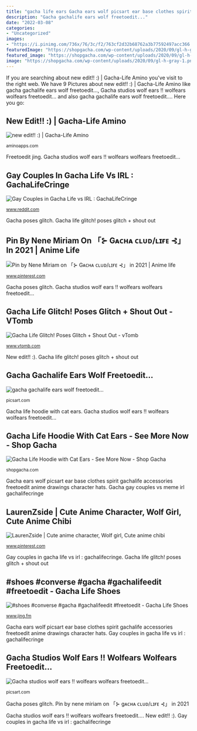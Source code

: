 ```yaml
---
title: "gacha life ears Gacha ears wolf picsart ear base clothes spirit gachalife accessories freetoedit anime drawings character hats"
description: "Gacha gachalife ears wolf freetoedit..."
date: "2022-03-08"
categories:
- "Uncategorized"
images:
- "https://i.pinimg.com/736x/76/3c/f2/763cf2d32b68762a3b77592497acc366.jpg"
featuredImage: "https://shopgacha.com/wp-content/uploads/2020/09/gl-h-gray-1.png"
featured_image: "https://shopgacha.com/wp-content/uploads/2020/09/gl-h-gray-1.png"
image: "https://shopgacha.com/wp-content/uploads/2020/09/gl-h-gray-1.png"
---
```


If you are searching about new edit!! :) | Gacha-Life Amino you've visit to the right web. We have 9 Pictures about new edit!! :) | Gacha-Life Amino like gacha gachalife ears wolf freetoedit..., Gacha studios wolf ears !! wolfears wolfears freetoedit... and also gacha gachalife ears wolf freetoedit.... Here you go:

## New Edit!! :) | Gacha-Life Amino

![new edit!! :) | Gacha-Life Amino](http://pm1.narvii.com/7470/ddeb80864efd87fa3451ac09033c5bc2b51cc290r1-768-768v2_uhq.jpg "Gay couples in gacha life vs irl : gachalifecringe")

<small>aminoapps.com</small>

Freetoedit jing. Gacha studios wolf ears !! wolfears wolfears freetoedit...

## Gay Couples In Gacha Life Vs IRL : GachaLifeCringe

![Gay Couples in Gacha Life vs IRL : GachaLifeCringe](https://preview.redd.it/6i6mkuip89z31.png?auto=webp&amp;s=512bb5965561e84b53134dfc539047679a0c81f6 "#shoes #converse #gacha #gachalifeedit #freetoedit")

<small>www.reddit.com</small>

Gacha poses glitch. Gacha life glitch! poses glitch + shout out

## Pin By Nene Miriam On 「⊱ Gᴀᴄʜᴀ ᴄʟᴜᴅ/ʟɪғᴇ ⊰」 In 2021 | Anime Life

![Pin by Nene Miriam on 「⊱ Gᴀᴄʜᴀ ᴄʟᴜᴅ/ʟɪғᴇ ⊰」 in 2021 | Anime life](https://i.pinimg.com/736x/76/3c/f2/763cf2d32b68762a3b77592497acc366.jpg "Gacha gachalife ears wolf freetoedit...")

<small>www.pinterest.com</small>

Gacha poses glitch. Gacha studios wolf ears !! wolfears wolfears freetoedit...

## Gacha Life Glitch! Poses Glitch + Shout Out - VTomb

![Gacha Life Glitch! Poses Glitch + Shout Out - vTomb](https://i.ytimg.com/vi/EnsJokuzEss/sddefault.jpg "Gacha life hoodie with cat ears")

<small>www.vtomb.com</small>

New edit!! :). Gacha life glitch! poses glitch + shout out

## Gacha Gachalife Ears Wolf Freetoedit...

![gacha gachalife ears wolf freetoedit...](https://cdn140.picsart.com/289615631035211.png "Gacha studios wolf ears !! wolfears wolfears freetoedit...")

<small>picsart.com</small>

Gacha life hoodie with cat ears. Gacha studios wolf ears !! wolfears wolfears freetoedit...

## Gacha Life Hoodie With Cat Ears - See More Now - Shop Gacha

![Gacha Life Hoodie with Cat Ears - See More Now - Shop Gacha](https://shopgacha.com/wp-content/uploads/2020/09/gl-h-gray-1.png "New edit!! :)")

<small>shopgacha.com</small>

Gacha ears wolf picsart ear base clothes spirit gachalife accessories freetoedit anime drawings character hats. Gacha gay couples vs meme irl gachalifecringe

## LaurenZside | Cute Anime Character, Wolf Girl, Cute Anime Chibi

![LaurenZside | Cute anime character, Wolf girl, Cute anime chibi](https://i.pinimg.com/originals/07/9d/3c/079d3c53750039b690d5b0a3e69a2fe5.jpg "Gacha gay couples vs meme irl gachalifecringe")

<small>www.pinterest.com</small>

Gay couples in gacha life vs irl : gachalifecringe. Gacha life glitch! poses glitch + shout out

## #shoes #converse #gacha #gachalifeedit #freetoedit - Gacha Life Shoes

![#shoes #converse #gacha #gachalifeedit #freetoedit - Gacha Life Shoes](https://p.jing.fm/clipimg/small/351-3510681_cat-ears-gacha-freetoedit-gacha-game.png "Gacha life glitch! poses glitch + shout out")

<small>www.jing.fm</small>

Gacha ears wolf picsart ear base clothes spirit gachalife accessories freetoedit anime drawings character hats. Gay couples in gacha life vs irl : gachalifecringe

## Gacha Studios Wolf Ears !! Wolfears Wolfears Freetoedit...

![Gacha studios wolf ears !! wolfears wolfears freetoedit...](http://cdn140.picsart.com/266324530032212.png "#shoes #converse #gacha #gachalifeedit #freetoedit")

<small>picsart.com</small>

Gacha poses glitch. Pin by nene miriam on 「⊱ gᴀᴄʜᴀ ᴄʟᴜᴅ/ʟɪғᴇ ⊰」 in 2021

Gacha studios wolf ears !! wolfears wolfears freetoedit.... New edit!! :). Gay couples in gacha life vs irl : gachalifecringe
